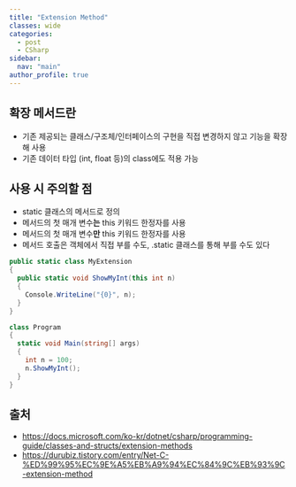 ```yaml
---
title: "Extension Method"
classes: wide
categories: 
  - post
  - CSharp
sidebar:
  nav: "main"
author_profile: true
---
```

   
## 확장 메서드란
* 기존 제공되는 클래스/구조체/인터페이스의 구현을 직접 변경하지 않고 기능을 확장해 사용
* 기존 데이터 타입 (int, float 등)의 class에도 적용 가능

## 사용 시 주의할 점
* static 클래스의 메서드로 정의
* 메서드의 첫 매개 변수**는** this 키워드 한정자를 사용
* 메서드의 첫 매개 변수**만** this 키워드 한정자를 사용
* 메서드 호출은 객체에서 직접 부를 수도, .static 클래스를 통해 부를 수도 있다

```csharp
public static class MyExtension
{
  public static void ShowMyInt(this int n)
  {
    Console.WriteLine("{0}", n);
  }
}

class Program
{
  static void Main(string[] args)
  {
    int n = 100;
    n.ShowMyInt();
  }
}
```
  
## 출처
* <https://docs.microsoft.com/ko-kr/dotnet/csharp/programming-guide/classes-and-structs/extension-methods>
* <https://durubiz.tistory.com/entry/Net-C-%ED%99%95%EC%9E%A5%EB%A9%94%EC%84%9C%EB%93%9C-extension-method>